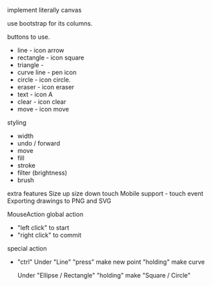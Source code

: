 implement literally canvas 

use bootstrap for its columns. 

buttons to use.
- line - icon arrow
- rectangle - icon square
- triangle - 
- curve line - pen icon 
- circle - icon circle.
- eraser - icon eraser
- text  - icon A
- clear - icon clear
- move - icon move


styling 
- width
- undo / forward
- move
- fill 
- stroke
- filter (brightness)
- brush


extra features
Size up size down touch
Mobile support - touch event
Exporting drawings to PNG and SVG

MouseAction 
global action
- "left click" to start
- "right click" to commit

special action 
-  "ctrl"
    Under "Line"
    "press" make new point
    "holding" make curve

    Under "Ellipse / Rectangle"
    "holding" make "Square / Circle"